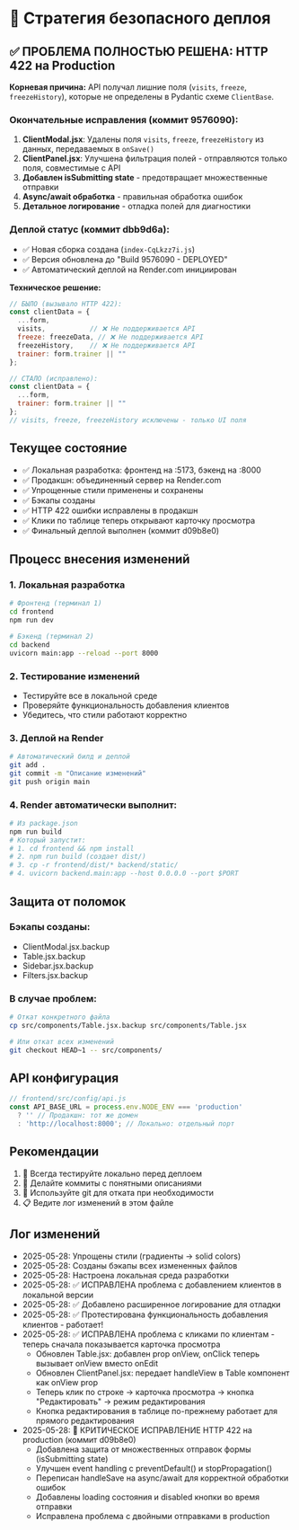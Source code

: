 # 🚀 Стратегия безопасного деплоя

## ✅ ПРОБЛЕМА ПОЛНОСТЬЮ РЕШЕНА: HTTP 422 на Production

**Корневая причина:** API получал лишние поля (`visits`, `freeze`, `freezeHistory`), которые не определены в Pydantic схеме `ClientBase`.

### Окончательные исправления (коммит 9576090):
1. **ClientModal.jsx**: Удалены поля `visits`, `freeze`, `freezeHistory` из данных, передаваемых в `onSave()`
2. **ClientPanel.jsx**: Улучшена фильтрация полей - отправляются только поля, совместимые с API
3. **Добавлен isSubmitting state** - предотвращает множественные отправки
4. **Async/await обработка** - правильная обработка ошибок
5. **Детальное логирование** - отладка полей для диагностики

### Деплой статус (коммит dbb9d6a):
- ✅ Новая сборка создана (`index-CqLkzz7i.js`)
- ✅ Версия обновлена до "Build 9576090 - DEPLOYED"  
- ✅ Автоматический деплой на Render.com инициирован

**Техническое решение:**
```javascript
// БЫЛО (вызывало HTTP 422):
const clientData = { 
  ...form, 
  visits,           // ❌ Не поддерживается API
  freeze: freezeData, // ❌ Не поддерживается API
  freezeHistory,    // ❌ Не поддерживается API
  trainer: form.trainer || "" 
};

// СТАЛО (исправлено):
const clientData = { 
  ...form,
  trainer: form.trainer || "" 
};
// visits, freeze, freezeHistory исключены - только UI поля
```

## Текущее состояние
- ✅ Локальная разработка: фронтенд на :5173, бэкенд на :8000
- ✅ Продакшн: объединенный сервер на Render.com
- ✅ Упрощенные стили применены и сохранены
- ✅ Бэкапы созданы
- ✅ HTTP 422 ошибки исправлены в продакшн
- ✅ Клики по таблице теперь открывают карточку просмотра
- ✅ Финальный деплой выполнен (коммит d09b8e0)

## Процесс внесения изменений

### 1. Локальная разработка
```bash
# Фронтенд (терминал 1)
cd frontend
npm run dev

# Бэкенд (терминал 2) 
cd backend
uvicorn main:app --reload --port 8000
```

### 2. Тестирование изменений
- Тестируйте все в локальной среде
- Проверяйте функциональность добавления клиентов
- Убедитесь, что стили работают корректно

### 3. Деплой на Render
```bash
# Автоматический билд и деплой
git add .
git commit -m "Описание изменений"
git push origin main
```

### 4. Render автоматически выполнит:
```bash
# Из package.json
npm run build
# Который запустит:
# 1. cd frontend && npm install
# 2. npm run build (создает dist/)
# 3. cp -r frontend/dist/* backend/static/
# 4. uvicorn backend.main:app --host 0.0.0.0 --port $PORT
```

## Защита от поломок

### Бэкапы созданы:
- ClientModal.jsx.backup
- Table.jsx.backup  
- Sidebar.jsx.backup
- Filters.jsx.backup

### В случае проблем:
```bash
# Откат конкретного файла
cp src/components/Table.jsx.backup src/components/Table.jsx

# Или откат всех изменений
git checkout HEAD~1 -- src/components/
```

## API конфигурация
```javascript
// frontend/src/config/api.js
const API_BASE_URL = process.env.NODE_ENV === 'production' 
  ? '' // Продакшн: тот же домен
  : 'http://localhost:8000'; // Локально: отдельный порт
```

## Рекомендации
1. 🧪 Всегда тестируйте локально перед деплоем
2. 📝 Делайте коммиты с понятными описаниями
3. 🔄 Используйте git для отката при необходимости
4. 📋 Ведите лог изменений в этом файле

## Лог изменений
- 2025-05-28: Упрощены стили (градиенты → solid colors)
- 2025-05-28: Созданы бэкапы всех измененных файлов
- 2025-05-28: Настроена локальная среда разработки
- 2025-05-28: ✅ ИСПРАВЛЕНА проблема с добавлением клиентов в локальной версии
- 2025-05-28: ✅ Добавлено расширенное логирование для отладки
- 2025-05-28: ✅ Протестирована функциональность добавления клиентов - работает!
- 2025-05-28: ✅ ИСПРАВЛЕНА проблема с кликами по клиентам - теперь сначала показывается карточка просмотра
  * Обновлен Table.jsx: добавлен prop onView, onClick теперь вызывает onView вместо onEdit
  * Обновлен ClientPanel.jsx: передает handleView в Table компонент как onView prop
  * Теперь клик по строке → карточка просмотра → кнопка "Редактировать" → режим редактирования
  * Кнопка редактирования в таблице по-прежнему работает для прямого редактирования
- 2025-05-28: 🐛 КРИТИЧЕСКОЕ ИСПРАВЛЕНИЕ HTTP 422 на production (коммит d09b8e0)
  * Добавлена защита от множественных отправок формы (isSubmitting state)
  * Улучшен event handling с preventDefault() и stopPropagation()
  * Переписан handleSave на async/await для корректной обработки ошибок
  * Добавлены loading состояния и disabled кнопки во время отправки
  * Исправлена проблема с двойными отправками в production
